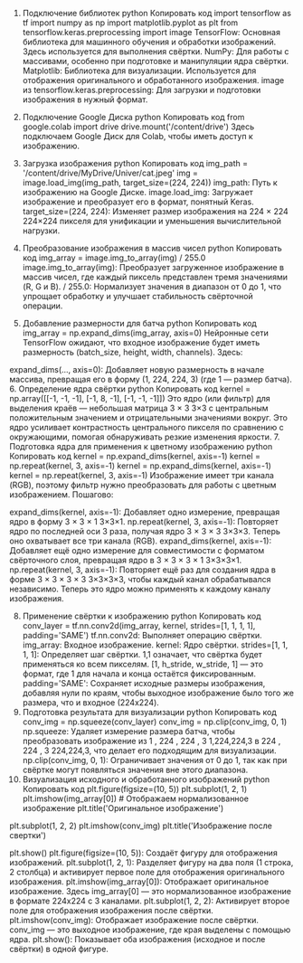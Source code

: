 1. Подключение библиотек
python
Копировать код
import tensorflow as tf
import numpy as np
import matplotlib.pyplot as plt
from tensorflow.keras.preprocessing import image
TensorFlow: Основная библиотека для машинного обучения и обработки изображений. Здесь используется для выполнения свёртки.
NumPy: Для работы с массивами, особенно при подготовке и манипуляции ядра свёртки.
Matplotlib: Библиотека для визуализации. Используется для отображения оригинального и обработанного изображения.
image из tensorflow.keras.preprocessing: Для загрузки и подготовки изображения в нужный формат.
2. Подключение Google Диска
python
Копировать код
from google.colab import drive
drive.mount('/content/drive')
Здесь подключаем Google Диск для Colab, чтобы иметь доступ к изображению.

3. Загрузка изображения
python
Копировать код
img_path = '/content/drive/MyDrive/Univer/cat.jpeg'
img = image.load_img(img_path, target_size=(224, 224))
img_path: Путь к изображению на Google Диске.
image.load_img: Загружает изображение и преобразует его в формат, понятный Keras.
target_size=(224, 224): Изменяет размер изображения на 
224
×
224
224×224 пикселя для унификации и уменьшения вычислительной нагрузки.
4. Преобразование изображения в массив чисел
python
Копировать код
img_array = image.img_to_array(img) / 255.0
image.img_to_array(img): Преобразует загруженное изображение в массив чисел, где каждый пиксель представлен тремя значениями (R, G и B).
/ 255.0: Нормализует значения в диапазон от 0 до 1, что упрощает обработку и улучшает стабильность свёрточной операции.
5. Добавление размерности для батча
python
Копировать код
img_array = np.expand_dims(img_array, axis=0)
Нейронные сети TensorFlow ожидают, что входное изображение будет иметь размерность (batch_size, height, width, channels). Здесь:

expand_dims(..., axis=0): Добавляет новую размерность в начале массива, превращая его в форму (1, 224, 224, 3) (где 1 — размер батча).
6. Определение ядра свёртки
python
Копировать код
kernel = np.array([[-1, -1, -1],
                   [-1,  8, -1],
                   [-1, -1, -1]])
Это ядро (или фильтр) для выделения краёв — небольшая матрица 
3
×
3
3×3 с центральным положительным значением и отрицательными значениями вокруг. Это ядро усиливает контрастность центрального пикселя по сравнению с окружающими, помогая обнаруживать резкие изменения яркости.
7. Подготовка ядра для применения к цветному изображению
python
Копировать код
kernel = np.expand_dims(kernel, axis=-1)
kernel = np.repeat(kernel, 3, axis=-1)
kernel = np.expand_dims(kernel, axis=-1)
kernel = np.repeat(kernel, 3, axis=-1)
Изображение имеет три канала (RGB), поэтому фильтр нужно преобразовать для работы с цветным изображением. Пошагово:

expand_dims(kernel, axis=-1): Добавляет одно измерение, превращая ядро в форму 
3
×
3
×
1
3×3×1.
np.repeat(kernel, 3, axis=-1): Повторяет ядро по последней оси 3 раза, получая ядро 
3
×
3
×
3
3×3×3. Теперь оно охватывает все три канала (RGB).
expand_dims(kernel, axis=-1): Добавляет ещё одно измерение для совместимости с форматом свёрточного слоя, превращая ядро в 
3
×
3
×
3
×
1
3×3×3×1.
np.repeat(kernel, 3, axis=-1): Повторяет ещё раз для создания ядра в форме 
3
×
3
×
3
×
3
3×3×3×3, чтобы каждый канал обрабатывался независимо.
Теперь это ядро можно применять к каждому каналу изображения.

8. Применение свёртки к изображению
python
Копировать код
conv_layer = tf.nn.conv2d(img_array, kernel, strides=[1, 1, 1, 1], padding='SAME')
tf.nn.conv2d: Выполняет операцию свёртки.
img_array: Входное изображение.
kernel: Ядро свёртки.
strides=[1, 1, 1, 1]: Определяет шаг свёртки. 1,1 означает, что свёртка будет применяться ко всем пикселям. [1, h_stride, w_stride, 1] — это формат, где 1 для начала и конца остаётся фиксированным.
padding='SAME': Сохраняет исходные размеры изображения, добавляя нули по краям, чтобы выходное изображение было того же размера, что и входное (224x224).
9. Подготовка результата для визуализации
python
Копировать код
conv_img = np.squeeze(conv_layer)
conv_img = np.clip(conv_img, 0, 1)
np.squeeze: Удаляет измерение размера батча, чтобы преобразовать изображение из 
1
,
224
,
224
,
3
1,224,224,3 в 
224
,
224
,
3
224,224,3, что делает его подходящим для визуализации.
np.clip(conv_img, 0, 1): Ограничивает значения от 0 до 1, так как при свёртке могут появляться значения вне этого диапазона.
10. Визуализация исходного и обработанного изображений
python
Копировать код
plt.figure(figsize=(10, 5))
plt.subplot(1, 2, 1)
plt.imshow(img_array[0])  # Отображаем нормализованное изображение
plt.title('Оригинальное изображение')

plt.subplot(1, 2, 2)
plt.imshow(conv_img)
plt.title('Изображение после свертки')

plt.show()
plt.figure(figsize=(10, 5)): Создаёт фигуру для отображения изображений.
plt.subplot(1, 2, 1): Разделяет фигуру на два поля (1 строка, 2 столбца) и активирует первое поле для отображения оригинального изображения.
plt.imshow(img_array[0]): Отображает оригинальное изображение. Здесь img_array[0] — это нормализованное изображение в формате 224x224 с 3 каналами.
plt.subplot(1, 2, 2): Активирует второе поле для отображения изображения после свёртки.
plt.imshow(conv_img): Отображает изображение после свёртки. conv_img — это выходное изображение, где края выделены с помощью ядра.
plt.show(): Показывает оба изображения (исходное и после свёртки) в одной фигуре.
